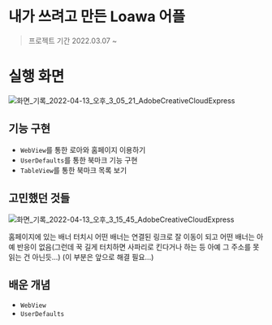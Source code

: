 # 내가 쓰려고 만든 Loawa 어플
> 프로젝트 기간 2022.03.07 ~

# 실행 화면
![화면_기록_2022-04-13_오후_3_05_21_AdobeCreativeCloudExpress](https://user-images.githubusercontent.com/82325822/163111326-2330af9a-cf70-4d8b-ba9a-bb67cc353331.gif)

## 기능 구현
- `WebView`를 통한 로아와 홈페이지 이용하기
- `UserDefaults`를 통한 북마크 기능 구현
- `TableView`를 통한 북마크 목록 보기

## 고민했던 것들
![화면_기록_2022-04-13_오후_3_15_45_AdobeCreativeCloudExpress](https://user-images.githubusercontent.com/82325822/163112419-3de10487-9cc0-4708-8db6-d11696c06d0f.gif)

홈페이지에 있는 배너 터치시 어떤 배너는 연결된 링크로 잘 이동이 되고 어떤 배너는 아예 반응이 없음(그런데 꾹 길게 터치하면 사파리로 킨다거나 하는 등 아예 그 주소를 못 읽는 건 아닌듯...)
(이 부분은 앞으로 해결 필요...)

## 배운 개념
- `WebView`
- `UserDefaults`
